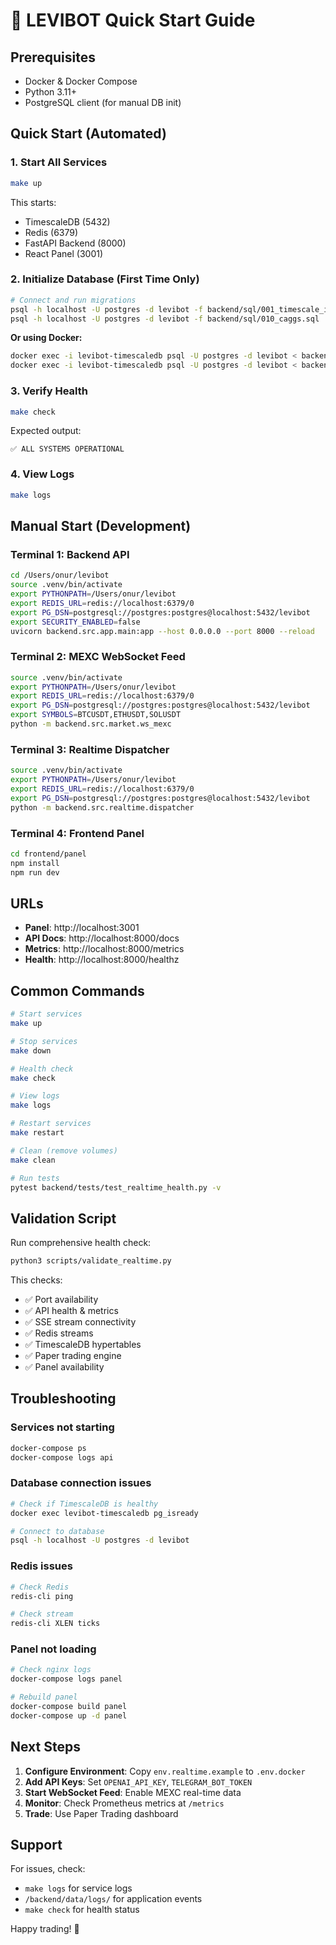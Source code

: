 # 🚀 LEVIBOT Quick Start Guide

## Prerequisites

- Docker & Docker Compose
- Python 3.11+
- PostgreSQL client (for manual DB init)

## Quick Start (Automated)

### 1. Start All Services

```bash
make up
```

This starts:

- TimescaleDB (5432)
- Redis (6379)
- FastAPI Backend (8000)
- React Panel (3001)

### 2. Initialize Database (First Time Only)

```bash
# Connect and run migrations
psql -h localhost -U postgres -d levibot -f backend/sql/001_timescale_init.sql
psql -h localhost -U postgres -d levibot -f backend/sql/010_caggs.sql
```

**Or using Docker:**

```bash
docker exec -i levibot-timescaledb psql -U postgres -d levibot < backend/sql/001_timescale_init.sql
docker exec -i levibot-timescaledb psql -U postgres -d levibot < backend/sql/010_caggs.sql
```

### 3. Verify Health

```bash
make check
```

Expected output:

```
✅ ALL SYSTEMS OPERATIONAL
```

### 4. View Logs

```bash
make logs
```

## Manual Start (Development)

### Terminal 1: Backend API

```bash
cd /Users/onur/levibot
source .venv/bin/activate
export PYTHONPATH=/Users/onur/levibot
export REDIS_URL=redis://localhost:6379/0
export PG_DSN=postgresql://postgres:postgres@localhost:5432/levibot
export SECURITY_ENABLED=false
uvicorn backend.src.app.main:app --host 0.0.0.0 --port 8000 --reload
```

### Terminal 2: MEXC WebSocket Feed

```bash
source .venv/bin/activate
export PYTHONPATH=/Users/onur/levibot
export REDIS_URL=redis://localhost:6379/0
export PG_DSN=postgresql://postgres:postgres@localhost:5432/levibot
export SYMBOLS=BTCUSDT,ETHUSDT,SOLUSDT
python -m backend.src.market.ws_mexc
```

### Terminal 3: Realtime Dispatcher

```bash
source .venv/bin/activate
export PYTHONPATH=/Users/onur/levibot
export REDIS_URL=redis://localhost:6379/0
export PG_DSN=postgresql://postgres:postgres@localhost:5432/levibot
python -m backend.src.realtime.dispatcher
```

### Terminal 4: Frontend Panel

```bash
cd frontend/panel
npm install
npm run dev
```

## URLs

- **Panel**: http://localhost:3001
- **API Docs**: http://localhost:8000/docs
- **Metrics**: http://localhost:8000/metrics
- **Health**: http://localhost:8000/healthz

## Common Commands

```bash
# Start services
make up

# Stop services
make down

# Health check
make check

# View logs
make logs

# Restart services
make restart

# Clean (remove volumes)
make clean

# Run tests
pytest backend/tests/test_realtime_health.py -v
```

## Validation Script

Run comprehensive health check:

```bash
python3 scripts/validate_realtime.py
```

This checks:

- ✅ Port availability
- ✅ API health & metrics
- ✅ SSE stream connectivity
- ✅ Redis streams
- ✅ TimescaleDB hypertables
- ✅ Paper trading engine
- ✅ Panel availability

## Troubleshooting

### Services not starting

```bash
docker-compose ps
docker-compose logs api
```

### Database connection issues

```bash
# Check if TimescaleDB is healthy
docker exec levibot-timescaledb pg_isready

# Connect to database
psql -h localhost -U postgres -d levibot
```

### Redis issues

```bash
# Check Redis
redis-cli ping

# Check stream
redis-cli XLEN ticks
```

### Panel not loading

```bash
# Check nginx logs
docker-compose logs panel

# Rebuild panel
docker-compose build panel
docker-compose up -d panel
```

## Next Steps

1. **Configure Environment**: Copy `env.realtime.example` to `.env.docker`
2. **Add API Keys**: Set `OPENAI_API_KEY`, `TELEGRAM_BOT_TOKEN`
3. **Start WebSocket Feed**: Enable MEXC real-time data
4. **Monitor**: Check Prometheus metrics at `/metrics`
5. **Trade**: Use Paper Trading dashboard

## Support

For issues, check:

- `make logs` for service logs
- `/backend/data/logs/` for application events
- `make check` for health status

Happy trading! 🚀






